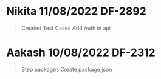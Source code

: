 # Nikita 11/08/2022 DF-2892
> Created Test Cases
> Add Auth in api

# Aakash 10/08/2022 DF-2312
> Step packages
> Create package.json